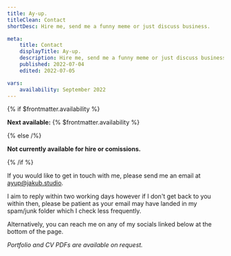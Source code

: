 ```yaml
---
title: Ay-up.
titleClean: Contact
shortDesc: Hire me, send me a funny meme or just discuss business.

meta:
    title: Contact
    displayTitle: Ay-up.
    description: Hire me, send me a funny meme or just discuss business.
    published: 2022-07-04
    edited: 2022-07-05

vars:
    availability: September 2022
---
```


{% if $frontmatter.availability %}

**Next available:** {% $frontmatter.availability %}

{% else /%}

**Not currently available for hire or comissions.**

{% /if %}

If you would like to get in touch with me, please send me an email at [ayup@jakub.studio](mailto:ayup@jakub.studio).

I aim to reply within two working days however if I don't get back to you within then, please be patient as your email may have landed in my spam/junk folder which I check less frequently.

Alternatively, you can reach me on any of my socials linked below at the bottom of the page.

_Portfolio and CV PDFs are available on request._